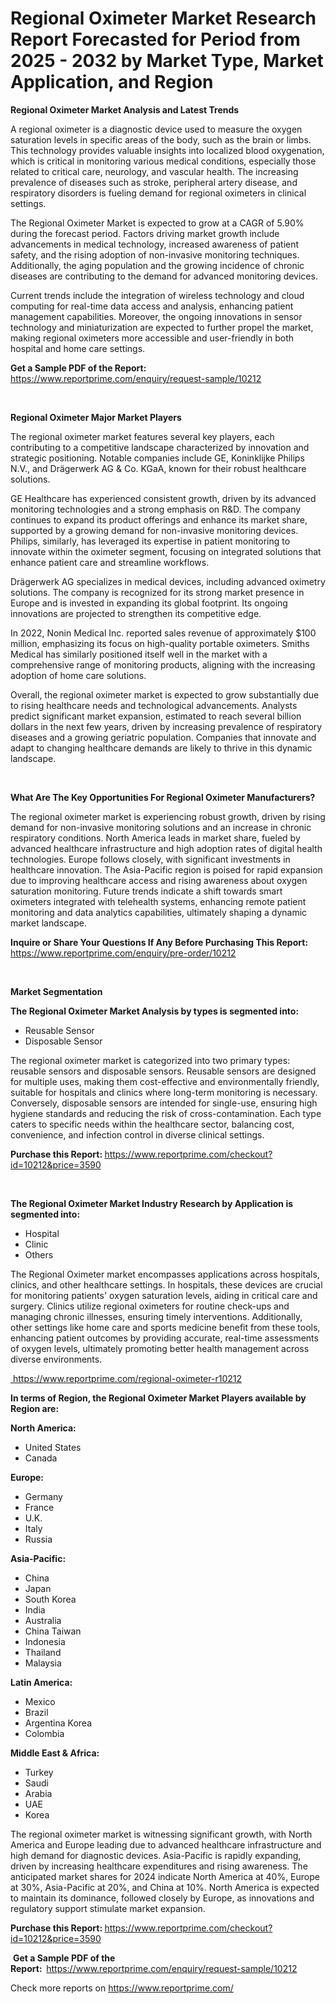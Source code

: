 <p><h1>Regional Oximeter Market Research Report Forecasted for Period from 2025 -  2032 by Market Type, Market Application, and Region</h1></p><p><strong>Regional Oximeter Market Analysis and Latest Trends</strong></p>
<p><p>A regional oximeter is a diagnostic device used to measure the oxygen saturation levels in specific areas of the body, such as the brain or limbs. This technology provides valuable insights into localized blood oxygenation, which is critical in monitoring various medical conditions, especially those related to critical care, neurology, and vascular health. The increasing prevalence of diseases such as stroke, peripheral artery disease, and respiratory disorders is fueling demand for regional oximeters in clinical settings.</p><p>The Regional Oximeter Market is expected to grow at a CAGR of 5.90% during the forecast period. Factors driving market growth include advancements in medical technology, increased awareness of patient safety, and the rising adoption of non-invasive monitoring techniques. Additionally, the aging population and the growing incidence of chronic diseases are contributing to the demand for advanced monitoring devices. </p><p>Current trends include the integration of wireless technology and cloud computing for real-time data access and analysis, enhancing patient management capabilities. Moreover, the ongoing innovations in sensor technology and miniaturization are expected to further propel the market, making regional oximeters more accessible and user-friendly in both hospital and home care settings.</p></p>
<p><strong>Get a Sample PDF of the Report:&nbsp;</strong> <a href="https://www.reportprime.com/enquiry/request-sample/10212?utm_campaign=2235&utm_medium=2&utm_source=Github&utm_content=ia&utm_term=20032025&utm_id=regional-oximeter">https://www.reportprime.com/enquiry/request-sample/10212</a></p>
<p>&nbsp;</p>
<p><strong>Regional Oximeter Major Market Players</strong></p>
<p><p>The regional oximeter market features several key players, each contributing to a competitive landscape characterized by innovation and strategic positioning. Notable companies include GE, Koninklijke Philips N.V., and Drägerwerk AG & Co. KGaA, known for their robust healthcare solutions.</p><p>GE Healthcare has experienced consistent growth, driven by its advanced monitoring technologies and a strong emphasis on R&D. The company continues to expand its product offerings and enhance its market share, supported by a growing demand for non-invasive monitoring devices. Philips, similarly, has leveraged its expertise in patient monitoring to innovate within the oximeter segment, focusing on integrated solutions that enhance patient care and streamline workflows. </p><p>Drägerwerk AG specializes in medical devices, including advanced oximetry solutions. The company is recognized for its strong market presence in Europe and is invested in expanding its global footprint. Its ongoing innovations are projected to strengthen its competitive edge.</p><p>In 2022, Nonin Medical Inc. reported sales revenue of approximately $100 million, emphasizing its focus on high-quality portable oximeters. Smiths Medical has similarly positioned itself well in the market with a comprehensive range of monitoring products, aligning with the increasing adoption of home care solutions.</p><p>Overall, the regional oximeter market is expected to grow substantially due to rising healthcare needs and technological advancements. Analysts predict significant market expansion, estimated to reach several billion dollars in the next few years, driven by increasing prevalence of respiratory diseases and a growing geriatric population. Companies that innovate and adapt to changing healthcare demands are likely to thrive in this dynamic landscape.</p></p>
<p>&nbsp;</p>
<p><strong>What Are The Key Opportunities For Regional Oximeter Manufacturers?</strong></p>
<p><p>The regional oximeter market is experiencing robust growth, driven by rising demand for non-invasive monitoring solutions and an increase in chronic respiratory conditions. North America leads in market share, fueled by advanced healthcare infrastructure and high adoption rates of digital health technologies. Europe follows closely, with significant investments in healthcare innovation. The Asia-Pacific region is poised for rapid expansion due to improving healthcare access and rising awareness about oxygen saturation monitoring. Future trends indicate a shift towards smart oximeters integrated with telehealth systems, enhancing remote patient monitoring and data analytics capabilities, ultimately shaping a dynamic market landscape.</p></p>
<p><strong>Inquire or Share Your Questions If Any Before Purchasing This Report:</strong> <a href="https://www.reportprime.com/enquiry/pre-order/10212?utm_campaign=2235&utm_medium=2&utm_source=Github&utm_content=ia&utm_term=20032025&utm_id=regional-oximeter">https://www.reportprime.com/enquiry/pre-order/10212</a></p>
<p>&nbsp;</p>
<p><strong>Market Segmentation</strong></p>
<p><strong>The Regional Oximeter Market Analysis by types is segmented into:</strong></p>
<p><ul><li>Reusable Sensor</li><li>Disposable Sensor</li></ul></p>
<p><p>The regional oximeter market is categorized into two primary types: reusable sensors and disposable sensors. Reusable sensors are designed for multiple uses, making them cost-effective and environmentally friendly, suitable for hospitals and clinics where long-term monitoring is necessary. Conversely, disposable sensors are intended for single-use, ensuring high hygiene standards and reducing the risk of cross-contamination. Each type caters to specific needs within the healthcare sector, balancing cost, convenience, and infection control in diverse clinical settings.</p></p>
<p><strong>Purchase this Report:&nbsp;</strong><a href="https://www.reportprime.com/checkout?id=10212&price=3590&utm_campaign=2235&utm_medium=2&utm_source=Github&utm_content=ia&utm_term=20032025&utm_id=regional-oximeter">https://www.reportprime.com/checkout?id=10212&price=3590</a></p>
<p>&nbsp;</p>
<p><strong>The Regional Oximeter Market Industry Research by Application is segmented into:</strong></p>
<p><ul><li>Hospital</li><li>Clinic</li><li>Others</li></ul></p>
<p><p>The Regional Oximeter market encompasses applications across hospitals, clinics, and other healthcare settings. In hospitals, these devices are crucial for monitoring patients' oxygen saturation levels, aiding in critical care and surgery. Clinics utilize regional oximeters for routine check-ups and managing chronic illnesses, ensuring timely interventions. Additionally, other settings like home care and sports medicine benefit from these tools, enhancing patient outcomes by providing accurate, real-time assessments of oxygen levels, ultimately promoting better health management across diverse environments.</p></p>
<p><a href="https://www.reportprime.com/regional-oximeter-r10212?utm_campaign=2235&utm_medium=2&utm_source=Github&utm_content=ia&utm_term=20032025&utm_id=regional-oximeter">&nbsp;https://www.reportprime.com/regional-oximeter-r10212</a></p>
<p><strong>In terms of Region, the Regional Oximeter Market Players available by Region are:</strong></p>
<p>
    <p> <strong> North America: </strong>
        <ul>
            <li>United States</li>
            <li>Canada</li>
        </ul>
        </p> 
    <p> <strong> Europe: </strong>
        <ul>
            <li>Germany</li>
            <li>France</li>
            <li>U.K.</li>
            <li>Italy</li>
            <li>Russia</li>
        </ul>
        </p> 
    <p> <strong> Asia-Pacific: </strong>
        <ul>
            <li>China</li>
            <li>Japan</li>
            <li>South Korea</li>
            <li>India</li>
            <li>Australia</li>
            <li>China Taiwan</li>
            <li>Indonesia</li>
            <li>Thailand</li>
            <li>Malaysia</li>
        </ul>
        </p> 
    <p> <strong> Latin America: </strong>
        <ul>
            <li>Mexico</li>
            <li>Brazil</li>
            <li>Argentina Korea</li>
            <li>Colombia</li>
        </ul>
        </p> 
    <p> <strong> Middle East & Africa: </strong>
        <ul>
            <li>Turkey</li>
            <li>Saudi</li>
            <li>Arabia</li>
            <li>UAE</li>
            <li>Korea</li>
        </ul>
    </p>
    </p>
<p><p>The regional oximeter market is witnessing significant growth, with North America and Europe leading due to advanced healthcare infrastructure and high demand for diagnostic devices. Asia-Pacific is rapidly expanding, driven by increasing healthcare expenditures and rising awareness. The anticipated market shares for 2024 indicate North America at 40%, Europe at 30%, Asia-Pacific at 20%, and China at 10%. North America is expected to maintain its dominance, followed closely by Europe, as innovations and regulatory support stimulate market expansion.</p></p>
<p><strong>Purchase this Report: </strong><a href="https://www.reportprime.com/checkout?id=10212&price=3590&utm_campaign=2235&utm_medium=2&utm_source=Github&utm_content=ia&utm_term=20032025&utm_id=regional-oximeter">https://www.reportprime.com/checkout?id=10212&price=3590</a></p>
<p>&nbsp;<strong>Get a Sample PDF of the Report:&nbsp;&nbsp;</strong><a href="https://www.reportprime.com/enquiry/request-sample/10212?utm_campaign=2235&utm_medium=2&utm_source=Github&utm_content=ia&utm_term=20032025&utm_id=regional-oximeter">https://www.reportprime.com/enquiry/request-sample/10212</a></p>
<p><strong></strong></p>
<p>Check more reports on <a href="https://www.reportprime.com/?utm_campaign=2235&utm_medium=2&utm_source=Github&utm_content=ia&utm_term=20032025&utm_id=regional-oximeter">https://www.reportprime.com/</a></p>